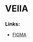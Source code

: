# VEIIA

### Links:
- [FIGMA](https://www.figma.com/file/RM1G3ceUV8yAVnWePv46Ym/VEIIA?node-id=0%3A1)
